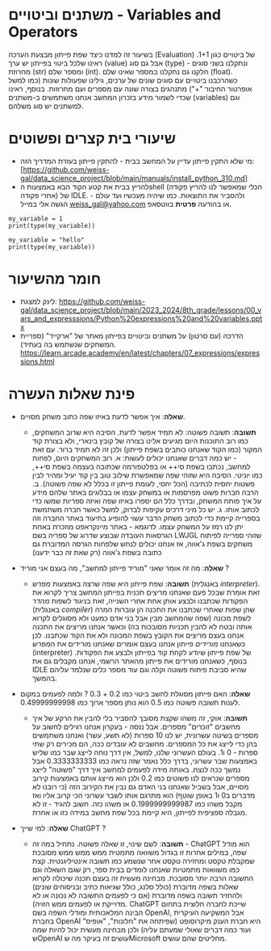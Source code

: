 # משתנים וביטויים - Variables and Operators
בשיעור זה למדנו כיצד שפת פייתון מבצעת הערכה (Evaluation) של ביטויים כגון 1+1. 
ראינו שלכל ביטוי בפייתון יש ערך (value) אבל גם סוג (type) ונתקלנו בשני סוגים - מחרוזת (str) ומספר שלם (int). חלקנו גם נתקלנו במספר שאינו שלם (float). 
כשהרכבנו ביטויים עם סוגים שונים של ערכים, גילינו שפעולות שונות (כמו למשל אופרטור החיבור "+") מתנהגים בצורה שונה עם מספרים ועם מחרוזות.
בנוסף, ראינו שכדי לשמור מידע בזכרון המחשב אנחנו משתמשים ב-משתנים (variables) וגם למשתנים יש סוג משלהם.

# שיעורי בית קצרים ופשוטים 
- מי שלא התקין פייתון עדיין על המחשב בבית - להתקין פייתון בעזרת המדריך הזה:
[https://github.com/weiss-gal/data_science_project/blob/main/manuals/install_python_310.md]
- להריץ בבית את קטע הקוד הבא באמצעות הshell (הכלי שמאפשר לנו להריץ פקודה אחרי פקודה) של IDLE. ולהסביר את התוצאות. כמו שיהיה מעכשיו ועד עולם - הגשה אלי במייל weiss_gal@yahoo.com או בהודעה **פרטית** בווטסאפ.
```
my_variable = 1
print(type(my_variable))

my_variable = "hello"
print(type(my_variable))
```

# חומר מהשיעור 
- לינק למצגת:
https://github.com/weiss-gal/data_science_project/blob/main/2023_2024/8th_grade/lessons/00_vars_and_expresssions/Python%20expressions%20and%20variables.pptx
- הדרכה (עם סרטון) על משתנים וביטויים בפייתון מאתר של "ארקייד" (ספריית המשחקים שנשתמש בה בעתיד).
https://learn.arcade.academy/en/latest/chapters/07_expressions/expressions.html

# פינת שאלות העשרה
- **שאלה**: איך אפשר לדעת באיזו שפה כתוב משחק מסויים. 
  - **תשובה**: תשובה פשוטה: לא תמיד אפשר לדעת. הסיבה היא שרוב המשחקים, כמו רוב התוכנות היום מגיעים אלינו בצורה של קובץ בינארי, ולא בצורת קוד המקור (כמו הקוד שאנחנו כותבים בשפת פייתון) ולכן זה לא תמיד ברור. עם זאת - יש כמה דברים שאנחנו יכולים לעשות: א. רוב המשחקים היום, לפחות למחשב, נכתבו בשפת סי++ או בפלטפורמה שכתובה בעצמה בשפת סי++, כמו יוניטי. הסיבה היא שזוהי שפה שמאפשרת שילוב טוב בין קוד יעיל ומהיר לבין פשטות יחסית לכתיבה (הכל יחסי, לעומת פייתון זו בכלל לא שפה פשוטה). ב. הרבה חברות פשוט מפרסמות או במשחק עצמו או בבלוגים באתר שלהם מידע על איך פותח המשחק, ובדרך כלל הם יספרו באיזו שפה ואיזה ספריות שמשו כדי לכתוב אותו. ג. יש כל מיני דרכים עקיפות לבדוק, למשל כאשר חברה משתמשת בספרייה קיימת כדי לכתוב משחק הדבר עשוי להופיע בתיעוד באתר החברה וזה יתן לנו רמז על המשחק עצמו. לדוגמא - באתר מיינקראפט מוזכרת באחת הגרסאות העובדה שבוצע שדרוג של ספריה בשם LWJGL שזוהי ספרייה לפיתוח משחקים בשפת ג'אווה, אז אנחנו יכולים לנחש שלפחות הגרסה המדוברת גם כתובה בשפת ג'אווה (רק שאת זה כבר ידענו)
 
- **שאלה**: מה זה אומר שאני "מוריד פייתון למחשב", מה בעצם אני מוריד ?
  - **תשובה**: שפת פייתון היא שפה שרצה באמצעות *מפרש* (באנגלית *interpreter*). זאת אומרת שבכל פעם שאנחנו מריצים תכנית בפייתון המחשב צריך לקרוא את הפקודות שכתבנו ולבצע אותן אחת אחרי השנייה, זאת בניגוד לשפות *מהדר* (באנגלית *compiler*) שהן שפות שאחרי שכתבנו את התכנה הן עוברות המרה לשפת מכונה (שפה שהמחשב מבין אבל בני אדם כמעט ולא מסוגלים לקרוא אותה ובטח לא להבין תכניות מסובכות בה) וכאשר אנחנו מריצים את התכנה אנחנו בעצם מריצים את הקובץ בשפת המכונה ולא את הקוד שכתבנו. לכן כשאנחנו *מורידים* פייתון אנחנו בעצם אומרים שאנחנו מורידים את ה*מפרש* (interpreter) של שפת פייתון שיודע לקחת קוד בפייתון ולבצע את הפקודות. בנוסף, כשאנחנו מורידים את פייתון מהאתר הרשמי, אנחנו מקבלים גם את IDLE שהיא סביבת פיתוח פשוטה וקלה וגם עוד מספר כלים שנלמד עליהם בהמשך. 

- **שאלה**: האם פייתון מסוגלת לחשב ביטוי כמו 0.2 + 0.3 ? ולמה לפעמים במקום לענות תשובה פשוטה כמו 0.5 הוא נותן מספר ארוך כמו 0.49999999998.
  - **תשובה**: אוקי, זה משהו שקצת מסובך להסביר בלי להבין את הרקע של איך מחשבים "זוכרים" מספרים. אבל ננסה - בעקרון אנחנו רגילים לחשוב על מספרים בשיטה עשרונית, יש לנו 10 ספרות (לא תשע, עשר) ואנחנו משתמשים בהן כדי לייצג את כל המספרים. מחשבים לא עובדים ככה, הם מכירים רק שתי ספרות - 0 ו1.
בעולם העשרוני שלנו, למשל, אין דרך נוחה לייצג שבר כמו שליש באמצעות שבר עשרוני, בדרך כלל נאמר שזה נראה כמו 0.3333333333 אבל נמשך ככה לנצח. באותה מידה לפעמים למחשב איך דרך "פשוטה" לייצג מספרים שנראים לנו פשוטים כמו 0.2 ולכן הוא מייצג אותם באמצעות קירוב מסויים, אבל בשביל שאנחנו בני האדם גם נבין את הקירוב הזה (כי רובנו לא מדברים ב0 ו1 באופן שוטף) הוא מתרגם אותו לשבר עשרוני הכי קרוב אליו ואז מקבל משהו כמו 0.1999999999987 או משהו כזה. חשוב להגיד - זו לא מגבלה ספציפית לפייתון, היא קיימת בכל שפת מחשב במידה כזו או אחרת. 

- **שאלה**: למי שייך ChatGPT ?
  - **תשובה**: לשם שינוי, זו שאלה פשוטה. נתחיל במה זה - ChatGPT הוא מודל שפה, במילים אחרות זו בגדול משוואה מתמטית ממש ממש ממש מסובכת שמקבלת טקסט ומחזירה טקסט אחר שנשמע כמו תשובה אינטיליגנטית. קצת כמו משוואות מתמטיות שאנחנו לומדים בבית ספר, רק שגם השאלה וגם התשובה הרבה יותר מסובכת. מבחינה מעשית זה בעצם תכנה שיכולה לקרוא שאלות בשפה מדוברת (כולל סלנג, כולל שגיאות כתיב ובניסוחים שונים) ולהחזיר תשובה בשפה מדוברת (אם כי לפעמים התשובה לא נכונה או לא מדוייקת או לפעמים ממש הזויה). ChatGPT שייכת לחברה חלוצית בתחום הבינה המלאכותית ומודלי השפה בשם OpenAI, אבל המשקיעה העיקרית בחברת OpenAI היא חברת הענק מיקרוסופט (שפיתחה את "חלונות", "אופיס" ועוד כמה דברים שאולי שמעתם עליה) ולכן מבחינה מעשית יכול להיות שמה שOpenAI עושים זה בעיקר מה שMicrosoft מחליטים שהם עושים. 
